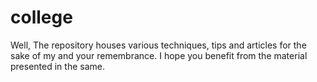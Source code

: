 # college

Well,
  The repository houses various techniques, tips and articles for the sake of my and your remembrance.
  I hope you benefit from the material presented in the same.
